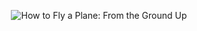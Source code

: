 <p align=center><img alt="How to Fly a Plane: From the Ground Up" src="https://github.com/tautologicc/tautologicc/assets/49221999/5fa56efa-6354-496a-a7cf-b7e764e76add">
